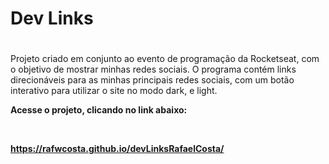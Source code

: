 <h1>Dev Links<h1/>
  
</h2>Projeto criado em conjunto ao evento de programação da Rocketseat, com o objetivo de mostrar minhas redes sociais. O programa contém links direcionáveis para as minhas principais redes sociais, com um botão interativo para utilizar o site no modo dark, e light.</h2>

<br/>

<strong>Acesse o projeto, clicando no link abaixo:<strong/> 

<br/>

https://rafwcosta.github.io/devLinksRafaelCosta/
